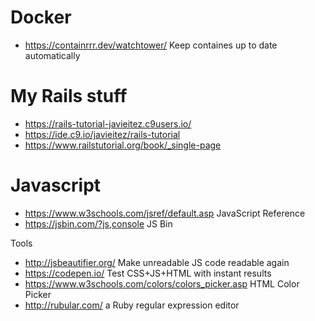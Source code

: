 # Docker
* https://containrrr.dev/watchtower/ Keep containes up to date automatically

# My Rails stuff
* https://rails-tutorial-javieitez.c9users.io/
* https://ide.c9.io/javieitez/rails-tutorial
* https://www.railstutorial.org/book/_single-page

# Javascript
 * https://www.w3schools.com/jsref/default.asp JavaScript Reference
 * https://jsbin.com/?js,console JS Bin

Tools 
* http://jsbeautifier.org/ Make unreadable JS code readable again
* https://codepen.io/ Test CSS+JS+HTML with instant results
* https://www.w3schools.com/colors/colors_picker.asp HTML Color Picker
* http://rubular.com/ a Ruby regular expression editor
